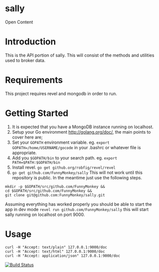 sally
=====

Open Content

Introduction
=======
This is the API portion of sally. This will consist of the methods and utilities
used to broker data.

Requirements
========
This project requires revel and mongodb in order to run.

Getting Started
========
1. It is expected that you have a MongoDB instance running on localhost.
1. Setup your Go environment http://golang.org/doc/, the main points to cover here are;
  1. Set your `GOPATH` environment variable. eg. `export GOPATH=/home/USERNAME/gocode` in your .bashrc or whatever file is appropriate.
  1. Add you `$GOPATH/bin` to your search path. eg. `export PATH=$PATH:$GOPATH/bin`
1. Install revel. `go get github.org/robfig/revel/revel`
1. `go get github.com/FunnyMonkey/sally` This will not work until this repository is public. In the meantime just use the following steps.

````
mkdir -p $GOPATH/src/github.com/FunnyMonkey &&
cd $GOPATH/src/github.com/FunnyMonkey &&
git clone git@github.com:FunnyMonkey/sally.git
````

Assuming everything has worked properly you should be able to start the app in dev mode `revel run github.com/FunnyMonkey/sally` this will start sally running on localhost on port 9000.

Usage
========

````
curl -H "Accept: text/plain" 127.0.0.1:9000/doc
curl -H "Accept: text/html" 127.0.0.1:9000/doc
curl -H "Accept: application/json" 127.0.0.1:9000/doc
````

[![Build Status](https://secure.travis-ci.org/FunnyMonkey/sally.png?branch=master)](http://travis-ci.org/FunnyMonkey/sally)
